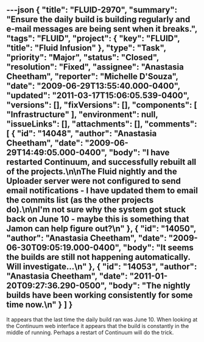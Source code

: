 ---json
{
  "title": "FLUID-2970",
  "summary": "Ensure the daily build is building regularly and e-mail messages are being sent when it breaks.",
  "tags": "FLUID",
  "project": {
    "key": "FLUID",
    "title": "Fluid Infusion"
  },
  "type": "Task",
  "priority": "Major",
  "status": "Closed",
  "resolution": "Fixed",
  "assignee": "Anastasia Cheetham",
  "reporter": "Michelle D'Souza",
  "date": "2009-06-29T13:55:40.000-0400",
  "updated": "2011-03-17T15:06:05.539-0400",
  "versions": [],
  "fixVersions": [],
  "components": [
    "Infrastructure"
  ],
  "environment": null,
  "issueLinks": [],
  "attachments": [],
  "comments": [
    {
      "id": "14048",
      "author": "Anastasia Cheetham",
      "date": "2009-06-29T14:49:05.000-0400",
      "body": "I have restarted Continuum, and successfully rebuilt all of the projects.\n\nThe Fluid nightly and the Uploader server were **not** configured to send email notifications - I have updated them to email the commits list (as the other projects do).\n\nI'm not sure why the system got stuck back on June 10 - maybe this is something that Jamon can help figure out?\n"
    },
    {
      "id": "14050",
      "author": "Anastasia Cheetham",
      "date": "2009-06-30T09:05:19.000-0400",
      "body": "It seems the builds are still not happening automatically. Will investigate...\n"
    },
    {
      "id": "14053",
      "author": "Anastasia Cheetham",
      "date": "2011-01-20T09:27:36.290-0500",
      "body": "The nightly builds have been working consistently for some time now.\n"
    }
  ]
}
---
It appears that the last time the daily build ran was June 10. When looking at the Continuum web interface it appears that the build is constantly in the middle of running. Perhaps a restart of Continuum will do the trick. &#x20;

        